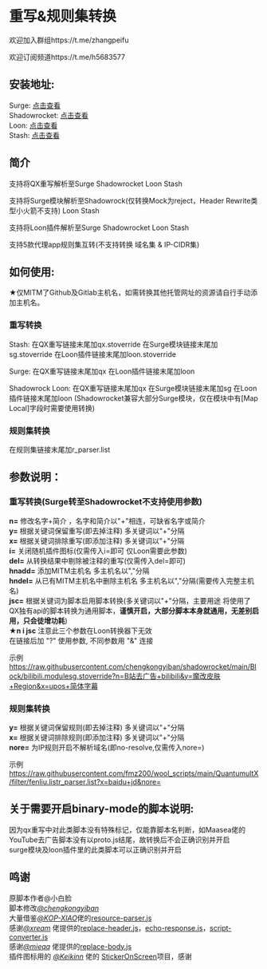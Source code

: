 # 重写&规则集转换
欢迎加入群组https://t.me/zhangpeifu

欢迎订阅频道https://t.me/h5683577

## 安装地址:
   Surge: [点击查看](https://raw.githubusercontent.com/chengkongyiban/Surge/main/modules/QX_to_Surge.sgmodule)  
   Shadowrocket: [点击查看](https://raw.githubusercontent.com/chengkongyiban/shadowrocket/main/Block/QX_to_Shadowrocket.module)  
   Loon: [点击查看](https://raw.githubusercontent.com/chengkongyiban/Loon/main/Loon-Gallery/Rewrite_to_Loon.plugin)  
   Stash: [点击查看](https://raw.githubusercontent.com/chengkongyiban/stash/main/override_Store/Rewrite_to_Stash.stoverride)  
  
## 简介

支持将QX重写解析至Surge Shadowrocket Loon Stash  
  
支持将Surge模块解析至Shadowrock(仅转换Mock为reject，Header Rewrite类型小火箭不支持) Loon Stash  
  
支持将Loon插件解析至Surge Shadowrocket Loon Stash  

支持5款代理app规则集互转(不支持转换 域名集 & IP-CIDR集)  
  

## 如何使用:  
   ★仅MITM了Github及Gitlab主机名，如需转换其他托管网址的资源请自行手动添加主机名。  
### 重写转换  
   Stash: 在QX重写链接末尾加qx.stoverride  在Surge模块链接末尾加sg.stoverride  在Loon插件链接末尾加loon.stoverride  
  
   Surge: 在QX重写链接末尾加qx  在Loon插件链接末尾加loon

   Shadowrock Loon: 在QX重写链接末尾加qx  在Surge模块链接末尾加sg  在Loon插件链接末尾加loon  (Shadowrocket兼容大部分Surge模块，仅在模块中有[Map Local]字段时需要使用转换)  
  
### 规则集转换  
   在规则集链接末尾加r_parser.list  

## 参数说明：  
### 重写转换(Surge转至Shadowrocket不支持使用参数)  
   **n=**  修改名字+简介 ，名字和简介以"+"相连，可缺省名字或简介  
   **y=**  根据关键词保留重写(即去掉注释) 多关键词以"+"分隔  
   **x=**  根据关键词排除重写(即添加注释) 多关键词以"+"分隔  
   **i=**  关闭随机插件图标(仅需传入i=即可 仅Loon需要此参数)  
   **del=** 从转换结果中剔除被注释的重写(仅需传入del=即可)  
   **hnadd=** 添加MITM主机名 多主机名以","分隔  
   **hndel=** 从已有MITM主机名中删除主机名 多主机名以","分隔(需要传入完整主机名)  
   **jsc=**  根据关键词为脚本启用脚本转换(多关键词以"+"分隔，主要用途 将使用了QX独有api的脚本转换为通用脚本，**谨慎开启，大部分脚本本身就通用，无差别启用，只会徒增功耗**)  
   ★**n i jsc**  注意此三个参数在Loon转换器下无效  
   在链接后加 "?" 使用参数, 不同参数用 "&" 连接  

   示例 https://raw.githubusercontent.com/chengkongyiban/shadowrocket/main/Block/bilibili.modulesg.stoverride?n=B站去广告+bilibili&y=魔改皮肤+Region&x=upos+简体字幕  

### 规则集转换  
   **y=**  根据关键词保留规则(即去掉注释) 多关键词以"+"分隔  
   **x=**  根据关键词排除规则(即添加注释) 多关键词以"+"分隔  
   **nore=**  为IP规则开启不解析域名(即no-resolve,仅需传入nore=)  

   示例 https://raw.githubusercontent.com/fmz200/wool_scripts/main/QuantumultX/filter/fenliu.listr_parser.list?x=baidu+jd&nore=  

## 关于需要开启binary-mode的脚本说明:  
   因为qx重写中对此类脚本没有特殊标记，仅能靠脚本名判断，如Maasea佬的YouTube去广告脚本没有以proto.js结尾，故转换后不会正确识别并开启  
   surge模块及loon插件里的此类脚本可以正确识别并开启  

## 鸣谢  
原脚本作者@小白脸  
脚本修改[*@chengkongyiban*](https://github.com/chengkongyiban)  
大量借鉴[*@KOP-XIAO*](https://github.com/KOP-XIAO)佬的[resource-parser.js](https://github.com/KOP-XIAO/QuantumultX/raw/master/Scripts/resource-parser.js)  
感谢[*@xream*](https://github.com/xream) 佬提供的[replace-header.js](https://github.com/xream/scripts/raw/main/surge/modules/replace-header/index.js)，[echo-response.js](https://github.com/xream/scripts/raw/main/surge/modules/echo-response/index.js)，[script-converter.js](https://raw.githubusercontent.com/xream/scripts/main/surge/modules/script-converter/script-converter.js)  
感谢[*@mieqq*](https://github.com/mieqq) 佬提供的[replace-body.js](https://github.com/mieqq/mieqq/raw/master/replace-body.js)  
插件图标用的 [*@Keikinn*](https://github.com/Keikinn) 佬的 [StickerOnScreen](https://github.com/KeiKinn/StickerOnScreen)项目，感谢  
